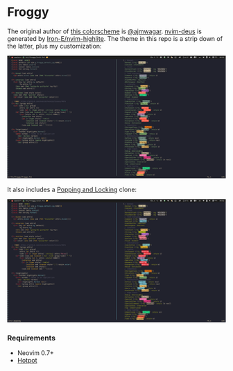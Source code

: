 # Froggy

The original author of [this colorscheme](https://github.com/ajmwagar/vim-deus) is [@ajmwagar](https://github.com/ajmwagar).
[nvim-deus](https://github.com/theniceboy/nvim-deus) is generated by [Iron-E/nvim-highlite](https://github.com/Iron-E/nvim-highlite).
The theme in this repo is a strip down of the latter, plus my customization:

![Froggy](froggy.png)

It also includes a [Popping and Locking](https://marketplace.visualstudio.com/items?itemName=hedinne.popping-and-locking-vscode) clone:

![Popping](popping.png)

### Requirements

- Neovim 0.7+
- [Hotpot](https://github.com/rktjmp/hotpot.nvim)
